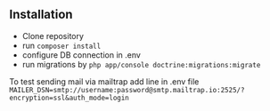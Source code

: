 ## Installation

- Clone repository
- run ```composer install```
- configure DB connection in .env
- run migrations by ```php app/console doctrine:migrations:migrate```

To test sending mail via mailtrap add line in .env file 
```MAILER_DSN=smtp://username:password@smtp.mailtrap.io:2525/?encryption=ssl&auth_mode=login```
